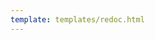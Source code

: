 ```yaml
---
template: templates/redoc.html
---
```


<redoc spec-url="{{base_path}}/apis/organization-apis/restapis/association-management-by-admin.yaml" theme='{{redoc_theme}}'></redoc>